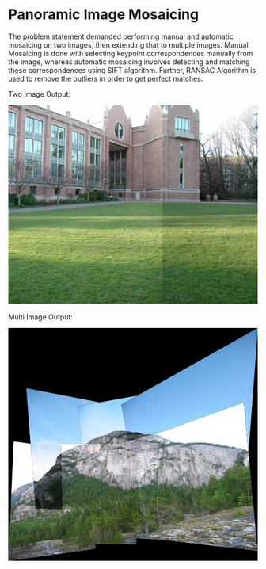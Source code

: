# Panoramic Image Mosaicing

The problem statement demanded performing manual and automatic mosaicing on two images, then extending that to multiple images. Manual Mosaicing is done with selecting keypoint correspondences manually from the image, whereas automatic mosaicing involves detecting and matching these correspondences using SIFT algorithm. Further, RANSAC Algorithm is used to remove the outliers in order to get perfect matches.

Two Image Output:

![Two Image output](https://github.com/NiharGupte/ImageMosaic/blob/master/results/auto_cropped_norm_1_auto-ransac.jpg?raw=true)

Multi Image Output:

![Multi Image output](https://github.com/NiharGupte/ImageMosaic/blob/master/results/general_norm_0_auto-ransac.jpg?raw=true)


